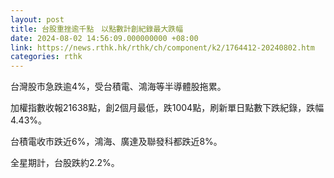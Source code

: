 ```yaml
---
layout: post
title: 台股重挫逾千點　以點數計創紀錄最大跌幅
date: 2024-08-02 14:56:09.000000000 +08:00
link: https://news.rthk.hk/rthk/ch/component/k2/1764412-20240802.htm
categories: rthk
---
```


台灣股市急跌逾4%，受台積電、鴻海等半導體股拖累。

加權指數收報21638點，創2個月最低，跌1004點，刷新單日點數下跌紀錄，跌幅4.43%。

台積電收市跌近6%，鴻海、廣達及聯發科都跌近8%。

全星期計，台股跌約2.2%。
